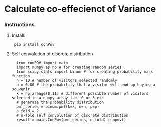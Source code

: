 # Calculate co-effecienct of Variance

### Instructions

1. Install:

        pip install conPov


2. Self convolution of discrete distribution

         from conPOV import main
         import numpy as np # for creating random series
         from scipy.stats import binom # for creating probability mass function
         n = 10 # number of visitors selected randomly
         p = 0.80 # the probability that a visitor will end up buying a souvenir
         k = np.arange(0,11) # different possible number of visitors selected in a numpy array i.e. 0 or 5 etc
         # generate the probability distribution
         pmf_series = binom.pmf(k=k, n=n, p=p)
         n_fold = 2
         # n-fold self convolution of discrete distribution
         result = main.ConPov(pmf_series, n_fold).conpov()
